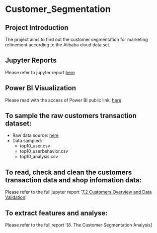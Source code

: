 # Customer_Segmentation
## Project Introduction
The project aims to find out the customer segmentation for marketing refinement according to the Alibaba cloud data set.
## Jupyter Reports
   Please refer to jupyter report [here](https://github.com/Gaellepeng/Customer_Segmentation/blob/main/Customer_Segmentation_Analysis%20-%20Jupyter%20Notebook.pdf)
## Power BI Visualization
   Please read with the access of Power BI public link:   [here](https://app.powerbi.com/view?r=eyJrIjoiNmRiMGVlMjMtODcwZi00NjZjLTg1NTgtY2E2YjQ1YjAyYTBmIiwidCI6ImU5N2Q5OTExLTY1OTEtNGNjMy1iYjE4LTAxYmMxNmNmOTA3ZSJ9&pageName=ReportSection)
## To sample the raw customers transaction dataset:
- Raw data source: [here](https://tianchi.aliyun.com/dataset/dataDetail?dataId=58&userId=1&lang=en-us)
- Data sampled: 
   - top10_user.csv
   - top10_userbehavior.csv 
   - top10_analysis.csv
## To read, check and clean the customers transaction data and shop infomation data:
  Please refer to the full jupyter report '[7.2 Customers Overview and Data Validation](https://github.com/Gaellepeng/Customer_Segmentation/blob/main/Customer_Segmentation_Analysis%20-%20Jupyter%20Notebook.pdf)'
## To extract features and analyse:
  Please refer to the full report '[8. The Customer Segmentation Analysis]

